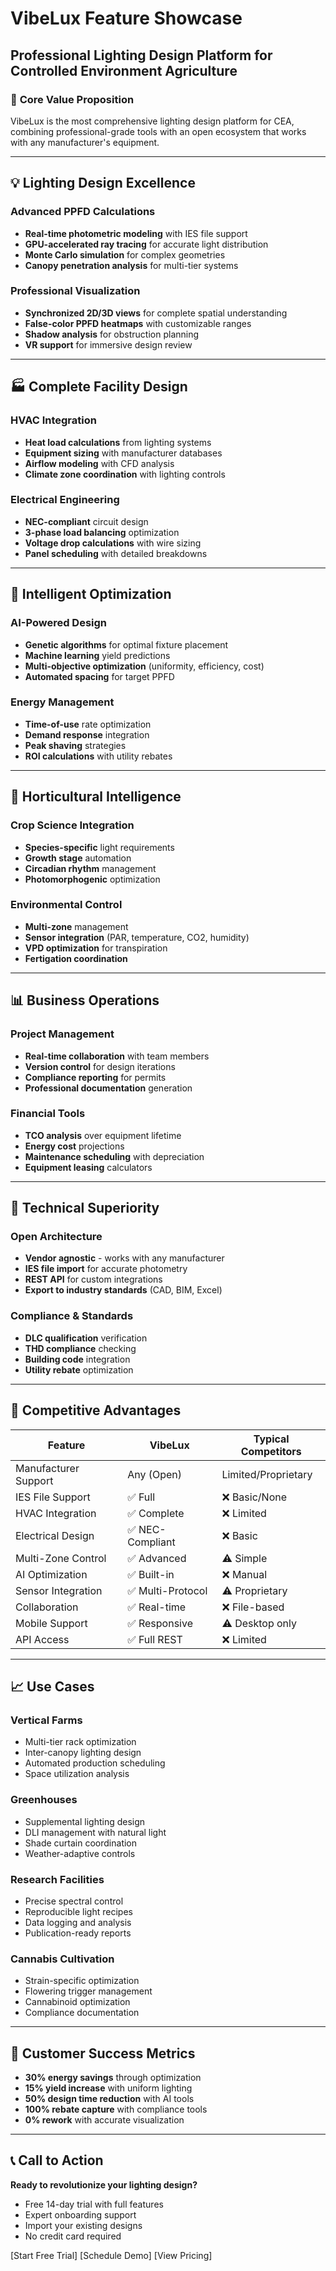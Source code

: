 # VibeLux Feature Showcase
## Professional Lighting Design Platform for Controlled Environment Agriculture

### 🌟 **Core Value Proposition**
VibeLux is the most comprehensive lighting design platform for CEA, combining professional-grade tools with an open ecosystem that works with any manufacturer's equipment.

---

## 💡 **Lighting Design Excellence**

### Advanced PPFD Calculations
- **Real-time photometric modeling** with IES file support
- **GPU-accelerated ray tracing** for accurate light distribution
- **Monte Carlo simulation** for complex geometries
- **Canopy penetration analysis** for multi-tier systems

### Professional Visualization
- **Synchronized 2D/3D views** for complete spatial understanding
- **False-color PPFD heatmaps** with customizable ranges
- **Shadow analysis** for obstruction planning
- **VR support** for immersive design review

---

## 🏭 **Complete Facility Design**

### HVAC Integration
- **Heat load calculations** from lighting systems
- **Equipment sizing** with manufacturer databases
- **Airflow modeling** with CFD analysis
- **Climate zone coordination** with lighting controls

### Electrical Engineering
- **NEC-compliant** circuit design
- **3-phase load balancing** optimization
- **Voltage drop calculations** with wire sizing
- **Panel scheduling** with detailed breakdowns

---

## 🤖 **Intelligent Optimization**

### AI-Powered Design
- **Genetic algorithms** for optimal fixture placement
- **Machine learning** yield predictions
- **Multi-objective optimization** (uniformity, efficiency, cost)
- **Automated spacing** for target PPFD

### Energy Management
- **Time-of-use** rate optimization
- **Demand response** integration
- **Peak shaving** strategies
- **ROI calculations** with utility rebates

---

## 🌱 **Horticultural Intelligence**

### Crop Science Integration
- **Species-specific** light requirements
- **Growth stage** automation
- **Circadian rhythm** management
- **Photomorphogenic** optimization

### Environmental Control
- **Multi-zone** management
- **Sensor integration** (PAR, temperature, CO2, humidity)
- **VPD optimization** for transpiration
- **Fertigation coordination**

---

## 📊 **Business Operations**

### Project Management
- **Real-time collaboration** with team members
- **Version control** for design iterations
- **Compliance reporting** for permits
- **Professional documentation** generation

### Financial Tools
- **TCO analysis** over equipment lifetime
- **Energy cost** projections
- **Maintenance scheduling** with depreciation
- **Equipment leasing** calculators

---

## 🔧 **Technical Superiority**

### Open Architecture
- **Vendor agnostic** - works with any manufacturer
- **IES file import** for accurate photometry
- **REST API** for custom integrations
- **Export to industry standards** (CAD, BIM, Excel)

### Compliance & Standards
- **DLC qualification** verification
- **THD compliance** checking
- **Building code** integration
- **Utility rebate** optimization

---

## 🚀 **Competitive Advantages**

| Feature | VibeLux | Typical Competitors |
|---------|---------|-------------------|
| Manufacturer Support | Any (Open) | Limited/Proprietary |
| IES File Support | ✅ Full | ❌ Basic/None |
| HVAC Integration | ✅ Complete | ❌ Limited |
| Electrical Design | ✅ NEC-Compliant | ❌ Basic |
| Multi-Zone Control | ✅ Advanced | ⚠️ Simple |
| AI Optimization | ✅ Built-in | ❌ Manual |
| Sensor Integration | ✅ Multi-Protocol | ⚠️ Proprietary |
| Collaboration | ✅ Real-time | ❌ File-based |
| Mobile Support | ✅ Responsive | ⚠️ Desktop only |
| API Access | ✅ Full REST | ❌ Limited |

---

## 📈 **Use Cases**

### Vertical Farms
- Multi-tier rack optimization
- Inter-canopy lighting design
- Automated production scheduling
- Space utilization analysis

### Greenhouses
- Supplemental lighting design
- DLI management with natural light
- Shade curtain coordination
- Weather-adaptive controls

### Research Facilities
- Precise spectral control
- Reproducible light recipes
- Data logging and analysis
- Publication-ready reports

### Cannabis Cultivation
- Strain-specific optimization
- Flowering trigger management
- Cannabinoid optimization
- Compliance documentation

---

## 🎯 **Customer Success Metrics**

- **30% energy savings** through optimization
- **15% yield increase** with uniform lighting
- **50% design time reduction** with AI tools
- **100% rebate capture** with compliance tools
- **0% rework** with accurate visualization

---

## 📞 **Call to Action**

**Ready to revolutionize your lighting design?**
- Free 14-day trial with full features
- Expert onboarding support
- Import your existing designs
- No credit card required

[Start Free Trial] [Schedule Demo] [View Pricing]
